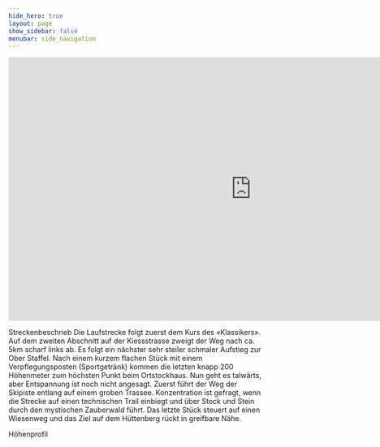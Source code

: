 ```yaml
---
hide_hero: true
layout: page
show_sidebar: false
menubar: side_navigation
---
```


<iframe src='https://map.geo.admin.ch/embed.html?lang=de&topic=ech&bgLayer=ch.swisstopo.pixelkarte-farbe&layers=ch.swisstopo.zeitreihen,ch.bfs.gebaeude_wohnungs_register,ch.bav.haltestellen-oev,ch.swisstopo.swisstlm3d-wanderwege,KML%7C%7Chttps:%2F%2Fpublic.geo.admin.ch%2F-DBomCSWQWiBWRUBFr9opQ&layers_opacity=1,1,1,0.8,1&layers_visibility=false,false,false,false,true&layers_timestamp=18641231,,,,&E=2717547.86&N=1199938.44&zoom=6.8' width='955' height='520' frameborder='0' style='border:0'></iframe>

Streckenbeschrieb
Die Laufstrecke folgt zuerst dem Kurs des «Klassikers». Auf dem zweiten Abschnitt auf der Kiessstrasse zweigt der Weg nach ca. 5km scharf links ab. Es folgt ein nächster sehr steiler schmaler Aufstieg zur Ober Staffel. Nach einem kurzem flachen Stück mit einem Verpflegungsposten (Sportgetränk) kommen die letzten knapp 200 Höhenmeter zum höchsten Punkt beim Ortstockhaus. Nun geht es talwärts, aber Entspannung ist noch nicht angesagt. Zuerst führt der Weg der Skipiste entlang auf einem groben Trassee. Konzentration ist gefragt, wenn die Strecke auf einen technischen Trail einbiegt und über Stock und Stein durch den mystischen Zauberwald führt. Das letzte Stück steuert auf einen Wiesenweg und das Ziel auf dem Hüttenberg rückt in greifbare Nähe.


Höhenprofil
